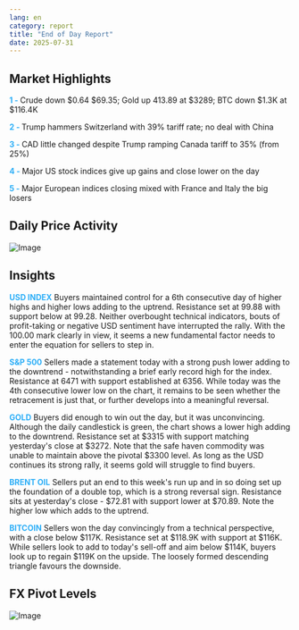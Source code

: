 ```yaml
---
lang: en
category: report
title: "End of Day Report"
date: 2025-07-31
---
```



<h2>Market Highlights</h2>
<strong style="color: #2caef7;">1 - </strong> Crude down $0.64 $69.35; Gold up 413.89 at $3289; BTC down $1.3K at $116.4K


<strong style="color: #2caef7;">2 - </strong> Trump hammers Switzerland with 39% tariff rate; no deal with China


<strong style="color: #2caef7;">3 - </strong> CAD little changed despite Trump ramping Canada tariff to 35% (from 25%)

<strong style="color: #2caef7;">4 - </strong> Major US stock indices give up gains and close lower on the day

<strong style="color: #2caef7;">5 - </strong> Major European indices closing mixed with France and Italy the big losers



<h2>Daily Price Activity</h2>
<img src="https://markleighedu.github.io/img/Jul-2025/31-Jul-2025/price.jpg" alt="Image"/>

<h2>Insights</h2>
<strong style="color: #2caef7;">USD INDEX</strong> Buyers maintained control for a 6th consecutive day of higher highs and higher lows adding to the uptrend. Resistance set at 99.88 with support below at 99.28. Neither overbought technical indicators, bouts of profit-taking or negative USD sentiment have interrupted the rally. With the 100.00 mark clearly in view, it seems a new fundamental factor needs to enter the equation for sellers to step in.   

<strong style="color: #2caef7;">S&P 500</strong> Sellers made a statement today with a strong push lower adding to the downtrend - notwithstanding a brief early record high for the index. Resistance at 6471 with support established at 6356. While today was the 4th consecutive lower low on the chart, it remains to be seen whether the retracement is just that, or further develops into a meaningful reversal. 

<strong style="color: #2caef7;">GOLD</strong> Buyers did enough to win out the day, but it was unconvincing. Although the daily candlestick is green, the chart shows a lower high adding to the downtrend. Resistance set at $3315 with support matching yesterday's close at $3272. Note that the safe haven commodity was unable to maintain above the pivotal $3300 level. As long as the USD continues its strong rally, it seems gold will struggle to find buyers.

<strong style="color: #2caef7;">BRENT OIL</strong> Sellers put an end to this week's run up and in so doing set up the foundation of a double top, which is a strong reversal sign. Resistance sits at yesterday's close - $72.81 with support lower at $70.89. Note the higher low which adds to the uptrend. 

<strong style="color: #2caef7;">BITCOIN</strong> Sellers won the day convincingly from a technical perspective, with a close below $117K. Resistance set at $118.9K with support at $116K. While sellers look to add to today's sell-off and aim below $114K, buyers look up to regain $119K on the upside. The loosely formed descending triangle favours the downside.



<h2>FX Pivot Levels</h2>
<img src="https://markleighedu.github.io/img/Jul-2025/31-Jul-2025/pivot.jpg" alt="Image"/>